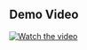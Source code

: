 ## Demo Video
[![Watch the video](https://img.youtube.com/vi/Q52wJRH3zRo/default.jpg
)](https://youtu.be/Q52wJRH3zRo)
